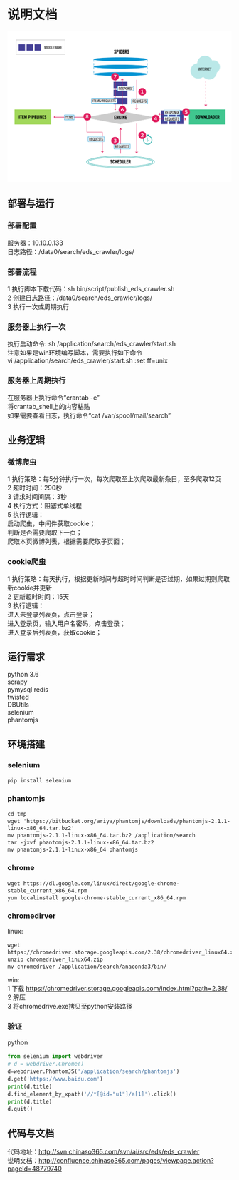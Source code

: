 # 说明文档

![scpray系统流程图](https://github.com/pureoym/eds_crawler/blob/master/scrapy_pic.png)

## 部署与运行
### 部署配置
服务器：10.10.0.133  
日志路径：/data0/search/eds_crawler/logs/  

### 部署流程
1 执行脚本下载代码：sh bin/script/publish_eds_crawler.sh  
2 创建日志路径：/data0/search/eds_crawler/logs/  
3 执行一次或周期执行

### 服务器上执行一次
执行启动命令: sh /application/search/eds_crawler/start.sh  
注意如果是win环境编写脚本，需要执行如下命令  
vi /application/search/eds_crawler/start.sh
:set ff=unix  

### 服务器上周期执行
在服务器上执行命令“crantab -e”  
将crantab_shell上的内容粘贴  
如果需要查看日志，执行命令“cat /var/spool/mail/search”

## 业务逻辑
### 微博爬虫  
1 执行策略：每5分钟执行一次，每次爬取至上次爬取最新条目，至多爬取12页  
2 超时时间：290秒    
3 请求时间间隔：3秒  
4 执行方式：阻塞式单线程  
5 执行逻辑：  
启动爬虫，中间件获取cookie；  
判断是否需要爬取下一页；  
爬取本页微博列表，根据需要爬取子页面；    

### cookie爬虫  
1 执行策略：每天执行，根据更新时间与超时时间判断是否过期，如果过期则爬取新cookie并更新  
2 更新超时时间：15天  
3 执行逻辑：  
进入未登录列表页，点击登录；    
进入登录页，输入用户名密码，点击登录；    
进入登录后列表页，获取cookie；   

## 运行需求
python 3.6  
scrapy  
pymysql
redis  
twisted  
DBUtils  
selenium  
phantomjs  

## 环境搭建
### selenium  
```commandline
pip install selenium  
```

### phantomjs
```commandline
cd tmp
wget 'https://bitbucket.org/ariya/phantomjs/downloads/phantomjs-2.1.1-linux-x86_64.tar.bz2'
mv phantomjs-2.1.1-linux-x86_64.tar.bz2 /application/search
tar -jxvf phantomjs-2.1.1-linux-x86_64.tar.bz2
mv phantomjs-2.1.1-linux-x86_64 phantomjs
```

### chrome  
```commandline
wget https://dl.google.com/linux/direct/google-chrome-stable_current_x86_64.rpm  
yum localinstall google-chrome-stable_current_x86_64.rpm  
```

### chromedirver  
linux:  
```commandline
wget https://chromedriver.storage.googleapis.com/2.38/chromedriver_linux64.zip  
unzip chromedriver_linux64.zip  
mv chromedriver /application/search/anaconda3/bin/  
```
win:  
1 下载 https://chromedriver.storage.googleapis.com/index.html?path=2.38/  
2 解压   
3 将chromedrive.exe拷贝至python安装路径  

### 验证
python  
```python
from selenium import webdriver  
# d = webdriver.Chrome() 
d=webdriver.PhantomJS('/application/search/phantomjs') 
d.get('https://www.baidu.com')  
print(d.title) 
d.find_element_by_xpath('//*[@id="u1"]/a[1]').click()
print(d.title) 
d.quit()
```

## 代码与文档
代码地址：http://svn.chinaso365.com/svn/ai/src/eds/eds_crawler  
说明文档：http://confluence.chinaso365.com/pages/viewpage.action?pageId=48779740